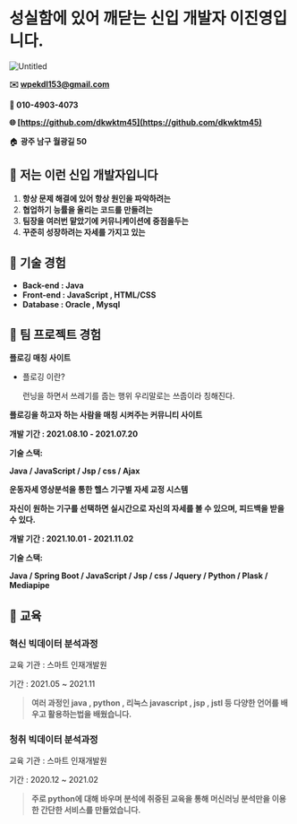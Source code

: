 # 성실함에 있어 깨닫는 신입 개발자 이진영입니다.

![Untitled](https://user-images.githubusercontent.com/48014869/167559998-78a3f653-fc1f-443c-8a29-ffef8f3a8f60.png)

**✉️ wpekdl153@gmail.com**

**📱 010-4903-4073**

**🌐 [https://github.com/dkwktm45](https://github.com/dkwktm45)**

🏠 **광주 남구 월광길 50**

## 📌 **저는 이런 신입 개발자입니다**


1. **항상 문제 해결에 있어 항상 원인을 파악하려는**
2. **협업하기 능률을 올리는 코드를 만들려는**
3. **팀장을 여러번 맡았기에 커뮤니케이션에 중점을두는**
4. **꾸준히 성장하려는 자세를 가지고 있는**

## 📌 기술 경험


- **Back-end : Java**
- **Front-end : JavaScript , HTML/CSS**
- **Database : Oracle , Mysql**

## 📌 팀 프로젝트 경험


**플로깅 매칭 사이트**

- 플로깅 이란?
    
    런닝을 하면서 쓰레기를 줍는 행위 우리말로는 쓰줍이라 칭해진다.
    

**플로깅을 하고자 하는 사람을 매칭 시켜주는 커뮤니티 사이트** 

**개발 기간 : 2021.08.10 - 2021.07.20**

**기술 스택:**

**Java / JavaScript / Jsp / css / Ajax**


**운동자세 영상분석을 통한 헬스 기구별 자세 교정 시스템**

**자신이 원하는 기구를 선택하면 실시간으로 자신의 자세를 볼 수 있으며, 피드백을 받을 수 있다.** 

**개발 기간 : 2021.10.01 - 2021.11.02**

**기술 스택:**

**Java / Spring Boot /  JavaScript / Jsp / css / Jquery / Python / Plask / Mediapipe**

## 📌 교육


### **혁신 빅데이터 분석과정**

교육 기관 : 스마트 인재개발원

기간 : 2021.05 ~ 2021.11

> **여러 과정인 java , python , 리눅스 javascript , jsp , jstl 등 다양한 언어를 배우고 활용하는법을 배웠습니다.**
> 


### **청취 빅데이터 분석과정**

교육 기관 : 스마트 인재개발원

기간 : 2020.12 ~ 2021.02

> **주로 python에 대해 바우며 분석에 취중된 교육을 통해 머신러닝 분석만을 이용한 간단한 서비스를 만들었습니다.**
>
